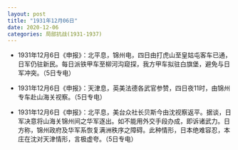 ```yaml
---
layout: post
title: "1931年12月06日"
date: 2020-12-06
categories: 局部抗战(1931-1937)
---
```


<meta name="referrer" content="no-referrer" />

- 1931年12月6日《申报》：北平息，锦州电，四日由打虎山至皇姑屯客车已通，日军仍驻新民。每日派铁甲车至柳河沟窥探，我方甲车拟驻白旗堡，避免与日军冲突。（5日专电） 

- 1931年12月6日《申报》：天津息，英美法德各武官参赞，四日夜11时，由锦州专车赴山海关视察。（5日专电） 

- 1931年12月6日《申报》：北平息，美台众社长贝斯今由沈视察返平。据谈，日军决意将山海关锦州间之华军逐出。如不能用外交手段办成，即诉诸武力。日方称，锦州政府及华军系恢复满洲秩序之障碍。此种情形，日本绝难容忍，本庄在沈对天津情形，言极虚夸。（5日专电） 

